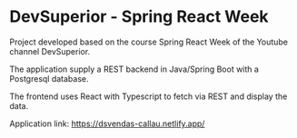 # DevSuperior - Spring React Week

Project developed based on the course Spring React Week of the Youtube channel DevSuperior.

The application supply a REST backend in Java/Spring Boot with a Postgresql database.

The frontend uses React with Typescript to fetch via REST and display the data.

Application link: https://dsvendas-callau.netlify.app/

